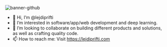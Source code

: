 ![banner-github](https://github.com/user-attachments/assets/4784c288-b484-4854-a935-81922ef57fa6)

- 👋 Hi, I’m @lejdiprifti
- 👀 I’m interested in software/app/web development and deep learning.
- 🌱 I’m looking to collaborate on building different products and solutions, as well as crafting quality code.
- 📫 How to reach me: Visit https://lejdiprifti.com
<!---
lejdiprifti/lejdiprifti is a ✨ special ✨ repository because its `README.md` (this file) appears on your GitHub profile.
You can click the Preview link to take a look at your changes.
--->
